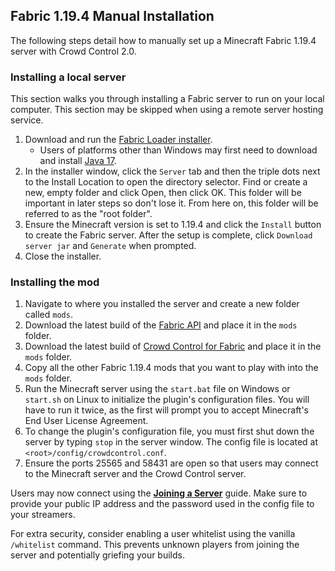 ## Fabric 1.19.4 Manual Installation

The following steps detail how to manually set up a Minecraft Fabric 1.19.4 server
with Crowd Control 2.0.

### Installing a local server

This section walks you through installing a Fabric server to run on your local computer. This
section may be skipped when using a remote server hosting service.

1. Download and run the [Fabric Loader installer](https://fabricmc.net/use/installer/).
    - Users of platforms other than Windows may first need to download and install
      [Java 17](https://adoptium.net/temurin/releases/?version=17).
2. In the installer window, click the `Server` tab and then the triple dots next to the Install
   Location to open the directory selector. Find or create a new, empty folder and click Open, then
   click OK. This folder will be important in later steps so don't lose it. From here on, this
   folder will be referred to as the "root folder".
3. Ensure the Minecraft version is set to 1.19.4 and click the `Install` button to create the Fabric
   server. After the setup is complete, click `Download server jar` and `Generate` when prompted.
4. Close the installer.

### Installing the mod

1. Navigate to where you installed the server and create a new folder called `mods`.
2. Download the latest build of the
   [Fabric API](https://modrinth.com/mod/fabric-api/versions?g=1.19.4&c=release)
   and place it in the `mods` folder.
3. Download the latest build of
   [Crowd Control for Fabric](https://modrinth.com/mod/crowdcontrol/versions?l=fabric&g=1.19.4)
   and place it in the `mods` folder.
4. Copy all the other Fabric 1.19.4 mods that you want to play with into the `mods` folder.
5. Run the Minecraft server using the `start.bat` file on Windows or `start.sh` on Linux to
   initialize the plugin's configuration files. You will have to run it twice, as the first will
   prompt you to accept Minecraft's End User License Agreement.
6. To change the plugin's configuration file, you must first shut down the server by typing `stop`
   in the server window. The config file is located at `<root>/config/crowdcontrol.conf`.
7. Ensure the ports 25565 and 58431 are open so that users may connect to the Minecraft server and
   the Crowd Control server.

Users may now connect using the [**Joining a Server**](fabric_joining_a_server.md) guide. Make
sure to provide your public IP address and the password used in the config file to your streamers.

For extra security, consider enabling a user whitelist using the vanilla `/whitelist` command. This
prevents unknown players from joining the server and potentially griefing your builds.
